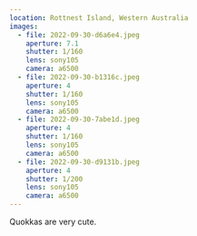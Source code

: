 ```yaml
---
location: Rottnest Island, Western Australia
images:
  - file: 2022-09-30-d6a6e4.jpeg
    aperture: 7.1
    shutter: 1/160
    lens: sony105
    camera: a6500
  - file: 2022-09-30-b1316c.jpeg
    aperture: 4
    shutter: 1/160
    lens: sony105
    camera: a6500
  - file: 2022-09-30-7abe1d.jpeg
    aperture: 4
    shutter: 1/160
    lens: sony105
    camera: a6500
  - file: 2022-09-30-d9131b.jpeg
    aperture: 4
    shutter: 1/200
    lens: sony105
    camera: a6500
---
```


Quokkas are very cute.
